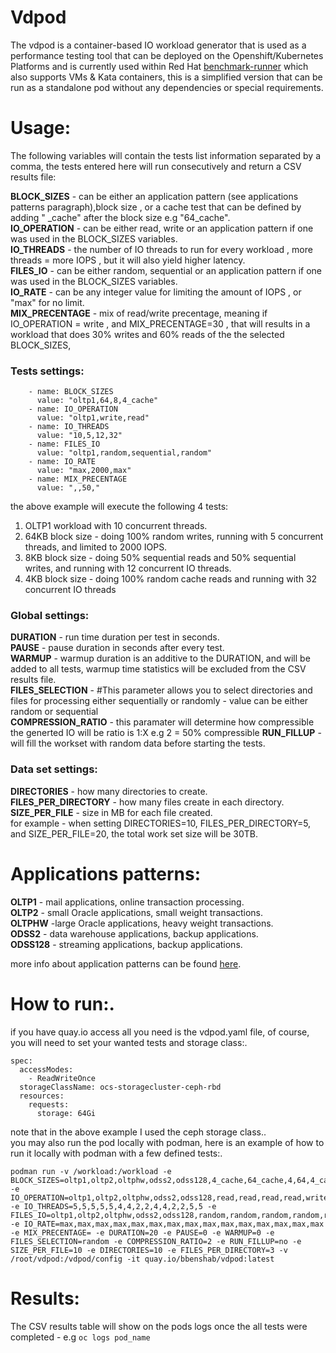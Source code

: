 # Vdpod
The vdpod is a container-based IO workload generator that is used as a performance testing tool that can be deployed on the Openshift/Kubernetes Platforms and is currently used within Red Hat [benchmark-runner](https://github.com/redhat-performance/benchmark-runner) which also supports VMs & Kata containers, this is a simplified version that can be run as a standalone pod without any dependencies or special requirements.

# Usage:
The following variables will contain the tests list information separated by a comma, the tests entered here will run consecutively and return a CSV results file: </br>

**BLOCK_SIZES** - can be either an application pattern (see applications patterns paragraph),block size , or a cache test that can be defined by adding " _cache" after the block size e.g "64_cache".<br/>
**IO_OPERATION** - can be either read, write or an application pattern if one was used in the BLOCK_SIZES variables.<br/>
**IO_THREADS** - the number of IO threads to run for every workload , more threads = more IOPS , but it will also yield higher latency.<br/>
**FILES_IO** - can be either random, sequential or an application pattern if one was used in the BLOCK_SIZES variables.<br/>
**IO_RATE** - can be any integer value for limiting the amount of IOPS , or "max" for no limit.<br/>
**MIX_PRECENTAGE** - mix of read/write precentage, meaning if IO_OPERATION = write , and MIX_PRECENTAGE=30 , that will results in a workload that does 30% writes and 60% reads of the the selected BLOCK_SIZES,

### Tests settings:<br/>
        - name: BLOCK_SIZES
          value: "oltp1,64,8,4_cache"
        - name: IO_OPERATION
          value: "oltp1,write,read"
        - name: IO_THREADS
          value: "10,5,12,32"
        - name: FILES_IO
          value: "oltp1,random,sequential,random"
        - name: IO_RATE
          value: "max,2000,max"
        - name: MIX_PRECENTAGE
          value: ",,50,"

the above example will execute the following 4 tests:<br/>
1. OLTP1 workload with 10 concurrent threads.<br/>
2. 64KB block size - doing 100% random writes, running with 5 concurrent threads, and limited to 2000 IOPS.
3. 8KB block size - doing 50% sequential reads and 50% sequential writes, and running with 12 concurrent IO threads.<br/>
4. 4KB block size - doing 100% random cache reads and running with 32 concurrent IO threads <br/>


### Global settings:<br/>
**DURATION** - run time duration per test in seconds.<br/>
**PAUSE** - pause duration in seconds after every test.<br/>
**WARMUP** - warmup duration is an additive to the DURATION, and will be added to all tests, warmup time statistics will be excluded from the CSV results file.<br/>
**FILES_SELECTION** - #This parameter allows you to select directories and files for processing either sequentially or randomly - value can be either random or sequential<br/>
**COMPRESSION_RATIO** - this paramater will determine how compressible the generted IO will be ratio is 1:X e.g 2 = 50% compressible
**RUN_FILLUP** - will fill the workset with random data before starting the tests.

### Data set settings:
**DIRECTORIES** - how many directories to create.<br/>
**FILES_PER_DIRECTORY** - how many files create in each directory.<br/>
**SIZE_PER_FILE** - size in MB for each file created.<br/>
for example - when setting DIRECTORIES=10, FILES_PER_DIRECTORY=5, and SIZE_PER_FILE=20, the total work set size will be 30TB.

# Applications patterns:
**OLTP1** - mail applications, online transaction processing.<br/>
**OLTP2** - small Oracle applications, small weight transactions.<br/>
**OLTPHW** -large Oracle applications, heavy weight transactions.<br/>
**ODSS2** - data warehouse applications, backup applications.<br/>
**ODSS128** - streaming applications, backup applications.<br/>

more info about application patterns can be found [here](https://cloud.redhat.com/blog/software-design-pattern-benchmarking).<br/>

# How to run:.<br/>
if you have quay.io access all you need is the vdpod.yaml file, of course, you will need to set your wanted tests and storage class:.<br/>

```
spec:
  accessModes:
    - ReadWriteOnce
  storageClassName: ocs-storagecluster-ceph-rbd
  resources:
    requests:
      storage: 64Gi
```

note that in the above example I used the ceph storage class..<br/>
you may also run the pod locally with podman, here is an example of how to run it locally with podman with a few defined tests:.<br/>
```
podman run -v /workload:/workload -e BLOCK_SIZES=oltp1,oltp2,oltphw,odss2,odss128,4_cache,64_cache,4,64,4_cache,64_cache,4,64,64 -e IO_OPERATION=oltp1,oltp2,oltphw,odss2,odss128,read,read,read,read,write,write,write,write,read,write -e IO_THREADS=5,5,5,5,5,4,4,2,2,4,4,2,2,5,5 -e FILES_IO=oltp1,oltp2,oltphw,odss2,odss128,random,random,random,random,random,random,random,random,random,random -e IO_RATE=max,max,max,max,max,max,max,max,max,max,max,max,max,max,max -e MIX_PRECENTAGE= -e DURATION=20 -e PAUSE=0 -e WARMUP=0 -e FILES_SELECTION=random -e COMPRESSION_RATIO=2 -e RUN_FILLUP=no -e SIZE_PER_FILE=10 -e DIRECTORIES=10 -e FILES_PER_DIRECTORY=3 -v /root/vdpod:/vdpod/config -it quay.io/bbenshab/vdpod:latest
```
# Results:<br/>
The CSV results table will show on the pods logs once the all tests were completed - e.g ```oc logs pod_name```

